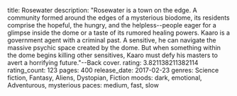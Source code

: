 title: Rosewater
description: "Rosewater is a town on the edge. A community formed around the edges of a mysterious biodome, its residents comprise the hopeful, the hungry, and the helpless--people eager for a glimpse inside the dome or a taste of its rumored healing powers. Kaaro is a government agent with a criminal past. A sensitive, he can navigate the massive psychic space created by the dome. But when something within the dome begins killing other sensitives, Kaaro must defy his masters to avert a horrifying future."--Back cover.
rating: 3.821138211382114
rating_count: 123
pages: 400
release_date: 2017-02-23
genres: Science fiction, Fantasy, Aliens, Dystopian, Fiction
moods: dark, emotional, Adventurous, mysterious
paces: medium, fast, slow
